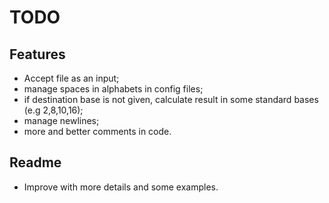 # TODO

## Features
- Accept file as an input;
- manage spaces in alphabets in config files;
- if destination base is not given, calculate result in some standard bases (e.g 2,8,10,16);
- manage newlines;
- more and better comments in code.

## Readme
- Improve with more details and some examples.